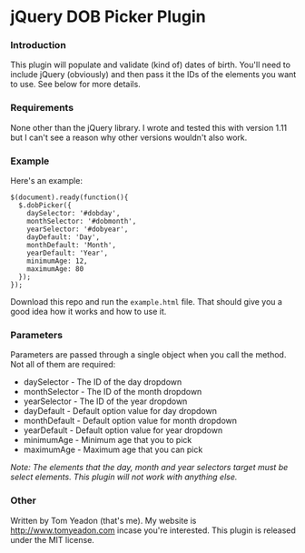 # jQuery DOB Picker Plugin

### Introduction

This plugin will populate and validate (kind of) dates of birth. You'll need to include jQuery (obviously) and then pass it the IDs of the elements you want to use. See below for more details.

### Requirements

None other than the jQuery library. I wrote and tested this with version 1.11 but I can't see a reason why other versions wouldn't also work.

### Example

Here's an example:

	$(document).ready(function(){
	  $.dobPicker({
		daySelector: '#dobday',
		monthSelector: '#dobmonth',
		yearSelector: '#dobyear',
		dayDefault: 'Day',
		monthDefault: 'Month',
		yearDefault: 'Year',
		minimumAge: 12,
		maximumAge: 80
	  });
	});

Download this repo and run the `example.html` file. That should give you a good idea how it works and how to use it.

### Parameters

Parameters are passed through a single object when you call the method. Not all of them are required:

* daySelector - The ID of the day dropdown
* monthSelector - The ID of the month dropdown
* yearSelector - The ID of the year dropdown
* dayDefault - Default option value for day dropdown
* monthDefault - Default option value for month dropdown
* yearDefault - Default option value for year dropdown
* minimumAge - Minimum age that you to pick
* maximumAge - Maximum age that you can pick

*Note: The elements that the day, month and year selectors target must be select elements. This plugin will not work with anything else.*

### Other

Written by Tom Yeadon (that's me). My website is http://www.tomyeadon.com incase you're interested. This plugin is released under the MIT license.